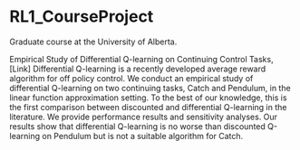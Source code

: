 # RL1_CourseProject
Graduate course at the University of Alberta.

Empirical Study of Differential Q-learning on Continuing Control Tasks, [Link]
Differential Q-learning is a recently developed average reward algorithm for off policy control. We conduct an empirical study of differential Q-learning on two continuing tasks, Catch and Pendulum, in the linear function approximation setting. To the best of our knowledge, this is the first comparison between discounted and differential Q-learning in the literature. We provide performance results and sensitivity analyses. Our results show that differential Q-learning is no worse than discounted Q-learning on Pendulum but is not a suitable algorithm for Catch.
